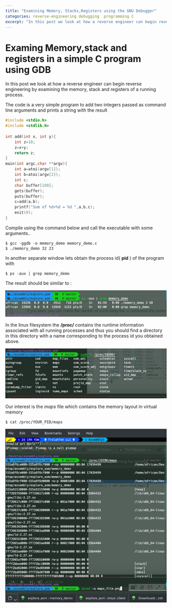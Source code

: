 ```yaml
---
title: "Examining Memory, Stacks,Registers using the GNU Debugger"
categories: reverse-engineering debugging  programming C
excerpt: "In this post we look at how a reverse engineer can begin reverse engineering by examining the memory, stack and registers of a running process."
---
```


# Examing Memory,stack and registers in a simple C program using GDB

In this post we look at how a reverse engineer can begin reverse engineering by
examining the memory, stack and registers of a running process.

The code is a very simple program to add two integers passed as command
line arguments and prints a string with the result

```c
#include <stdio.h>
#include <stdlib.h>

int add(int x, int y){
    int z=10;
    z=x+y;
    return z;
}
main(int argc,char **argv){
    int a=atoi(argv[1]);
    int b=atoi(argv[2]);
    int c;
    char buffer[100];
    gets(buffer);
    puts(buffer);
    c=add(a,b);
    printf("Sum of %d+%d = %d ",a,b,c);
    exit(0);
}

```

Compile using the command below and call the executable with some
arguments..

```console
$ gcc -ggdb -o memory_demo memory_demo.c
$ ./memory_demo 32 23
```

In another separate window lets obtain the process id( **pid** ) of the
program with

``` console
$ ps -aux | grep memory_demo
```

The result should be similar to :

![image](images/obtain_pid.png)

In the linux filesystem the **/proc/** contains the runtime information
associated with all running processes and thus you should find a
directory in this directory with a name corresponding to the process id
you obtained above.

![image](images/proc_pid.png)

Our interest is the *maps* file which contains the memory layout in
virtual memory

``` console
$ cat /proc/YOUR_PID/maps
```

![image](images/maps_file.png)
